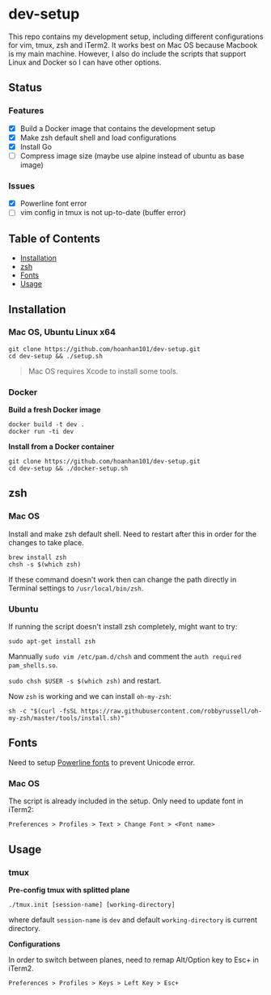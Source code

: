 # dev-setup

This repo contains my development setup, including different configurations for vim, tmux, zsh 
and iTerm2. It works best on Mac OS because Macbook is my main machine. However, I also do include 
the scripts that support Linux and Docker so I can have other options.

## Status

### Features

- [x] Build a Docker image that contains the development setup
- [x] Make zsh default shell and load configurations
- [x] Install Go
- [ ] Compress image size (maybe use alpine instead of ubuntu as base image)

### Issues

- [x] Powerline font error
- [ ] vim config in tmux is not up-to-date (buffer error)

## Table of Contents

- [Installation](#installation)
- [zsh](#zsh)
- [Fonts](#fonts)
- [Usage](#usage)

## Installation 

### Mac OS, Ubuntu Linux x64

```
git clone https://github.com/hoanhan101/dev-setup.git
cd dev-setup && ./setup.sh
```

> Mac OS requires Xcode to install some tools.

### Docker

**Build a fresh Docker image**

```
docker build -t dev .
docker run -ti dev
```

**Install from a Docker container**

```
git clone https://github.com/hoanhan101/dev-setup.git
cd dev-setup && ./docker-setup.sh
```

## zsh

### Mac OS

Install and make zsh default shell. Need to restart after this in order for the changes to take place.

```
brew install zsh
chsh -s $(which zsh)
```

If these command doesn't work then can change the path directly in Terminal settings to `/usr/local/bin/zsh`.

### Ubuntu

If running the script doesn't install zsh completely, might want to try:

```
sudo apt-get install zsh
```

Mannually `sudo vim /etc/pam.d/chsh` and comment the `auth required pam_shells.so`.

`sudo chsh $USER -s $(which zsh)` and restart.

Now `zsh` is working and we can install `oh-my-zsh`:

```
sh -c "$(curl -fsSL https://raw.githubusercontent.com/robbyrussell/oh-my-zsh/master/tools/install.sh)"
```

## Fonts

Need to setup [Powerline fonts](https://github.com/powerline/fonts) to prevent Unicode error.

### Mac OS

The script is already included in the setup. Only need to update font in iTerm2:

```
Preferences > Profiles > Text > Change Font > <Font name>
```

## Usage

### tmux

**Pre-config tmux with splitted plane**

```
./tmux.init [session-name] [working-directory]
```
where default `session-name` is `dev` and default `working-directory` is current directory.

**Configurations**

In order to switch between planes, need to remap Alt/Option key to Esc+ in iTerm2.

```
Preferences > Profiles > Keys > Left Key > Esc+
```
